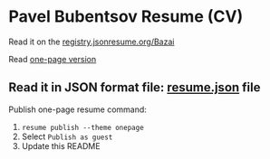 # Pavel Bubentsov Resume (CV)

Read it on the [registry.jsonresume.org/Bazai](https://registry.jsonresume.org/Bazai)

Read [one-page version](https://registry.jsonresume.org/26019128)

Read it in JSON format file: [resume.json](resume.json) file
---
Publish one-page resume command: 
1. `resume publish --theme onepage`
2. Select `Publish as guest`
3. Update this README
